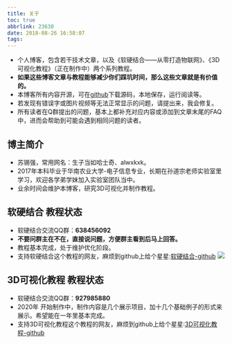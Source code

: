 ```yaml
---
title: 关于
toc: true
abbrlink: 23630
date: 2018-08-26 16:58:07
tags:
---
```

- 个人博客，包含若干技术文章，以及《软硬结合——从零打造物联网》、《3D可视化教程》（正在制作中）两个系列教程。
- __如果这些博客文章与教程能够减少你们踩坑时间，那么这些文章就是有价值的。__
- 本博客所有内容开源，可在[github](https://github.com/alwxkxk/blog)下载源码，本地保存，运行阅读等。
- 若发现有错误字或图片视频等无法正常显示的问题，请提出来，我会修复。
- 所有读者在Q群提出的问题，基本上都补充对应内容或添加到文章末尾的FAQ中，进而会帮助到可能会遇到相同问题的读者。

## 博主简介
- 苏锡强，常用网名：生子当如哈士奇、alwxkxk。
- 2017年本科毕业于华南农业大学-电子信息专业，长期在孙道宗老师实验室里学习，欢迎各学弟学妹加入实验室团队当中。
- 业余时间会维护本博客，研究3D可视化并制作教程。

## 软硬结合 教程状态
- 软硬结合交流QQ群：__638456092__ 
- **不要问群主在不在，直接说问题，方便群主看到后马上回答。**
- 教程基本完成，处于维护优化阶段。
- 支持软硬结合这个教程的网友，麻烦到github上给个星星:[软硬结合-github](https://github.com/alwxkxk/soft-and-hard)
![](/blog_images/005BIQVbgy1fxqdje86nij30yr0k1abn.jpg)


## 3D可视化教程 教程状态
- 软硬结合交流QQ群：__927985880__ 
- 2020年 开始制作中，制作内容是几个展示项目，加十几个基础例子的形式来展示。希望能在一年里基本完成。
- 支持3D可视化教程这个教程的网友，麻烦到github上给个星星:[3D可视化教程-github](https://github.com/alwxkxk/threejs-example)



